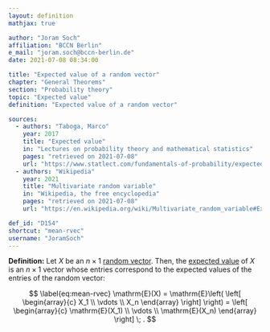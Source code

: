 ```yaml
---
layout: definition
mathjax: true

author: "Joram Soch"
affiliation: "BCCN Berlin"
e_mail: "joram.soch@bccn-berlin.de"
date: 2021-07-08 08:34:00

title: "Expected value of a random vector"
chapter: "General Theorems"
section: "Probability theory"
topic: "Expected value"
definition: "Expected value of a random vector"

sources:
  - authors: "Taboga, Marco"
    year: 2017
    title: "Expected value"
    in: "Lectures on probability theory and mathematical statistics"
    pages: "retrieved on 2021-07-08"
    url: "https://www.statlect.com/fundamentals-of-probability/expected-value#hid12"
  - authors: "Wikipedia"
    year: 2021
    title: "Multivariate random variable"
    in: "Wikipedia, the free encyclopedia"
    pages: "retrieved on 2021-07-08"
    url: "https://en.wikipedia.org/wiki/Multivariate_random_variable#Expected_value"

def_id: "D154"
shortcut: "mean-rvec"
username: "JoramSoch"
---
```



**Definition:** Let $X$ be an $n \times 1$ [random vector](/D/rvec). Then, the [expected value](/D/mean) of $X$ is an $n \times 1$ vector whose entries correspond to the expected values of the entries of the random vector:

$$ \label{eq:mean-rvec}
\mathrm{E}(X) = \mathrm{E}\left( \left[ \begin{array}{c} X_1 \\ \vdots \\ X_n \end{array} \right] \right) = \left[ \begin{array}{c} \mathrm{E}(X_1) \\ \vdots \\ \mathrm{E}(X_n) \end{array} \right] \; .
$$